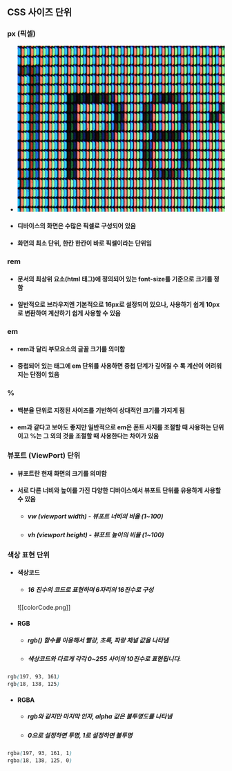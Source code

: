 ## CSS 사이즈 단위

### px (픽셀)
- ![픽셀](./images/pixel.png)
- #### 디바이스의 화면은 수많은 픽셀로 구성되어 있음
- #### 화면의 최소 단위, 한칸 한칸이 바로 픽셀이라는 단위임

### rem
- #### 문서의 최상위 요소(html 태그)에 정의되어 있는 font-size를 기준으로 크기를 정함
- #### 일반적으로 브라우저엔 기본적으로 16px로 설정되어 있으나, 사용하기 쉽게 10px로 변환하여 계산하기 쉽게 사용할 수 있음


### em
- #### rem과 달리 부모요소의 글꼴 크기를 의미함
- #### 중첩되어 있는 태그에 em 단위를 사용하면 중첩 단계가 깊어질 수 록 계산이 어려워지는 단점이 있음


### %
- #### 백분율 단위로 지정된 사이즈를 기반하여 상대적인 크기를 가지게 됨
- #### em과 같다고 보아도 좋지만 일반적으로 em은 폰트 사지를 조절할 때 사용하는 단위이고 %는 그 외의 것을 조절할 때 사용한다는 차이가 있음

### 뷰포트 (ViewPort) 단위
- #### 뷰포트란 현재 화면의 크기를 의미함
- #### 서로 다른 너비와 높이를 가진 다양한 디바이스에서 뷰포트 단위를 유용하게 사용할 수 있음
	- ##### vw (viewport width) - 뷰포트 너비의 비율 (1~100)
	- ##### vh (viewport height) - 뷰포트 높이의 비율 (1~100)


### 색상 표현 단위
- #### 색상코드
	- ##### 16 진수의 코드로 표현하며 6자리의 16진수로 구성
	 ![[colorCode.png]]

- #### RGB
	- ##### rgb() 함수를 이용해서 빨강, 초록, 파랑 채널 값을 나타냄
	- ##### 색상코드와 다르게 각각 0~255 사이의 10진수로 표현됩니다.
```CSS
rgb(197, 93, 161)
rgb(18, 138, 125)
```

- #### RGBA
	- ##### rgb와 같지만 마지막 인자, alpha 값은 불투명도를 나타냄
	- ##### 0으로 설정하면 투명, 1로 설정하면 불투명
```CSS
rgba(197, 93, 161, 1)
rgba(18, 138, 125, 0)
```
